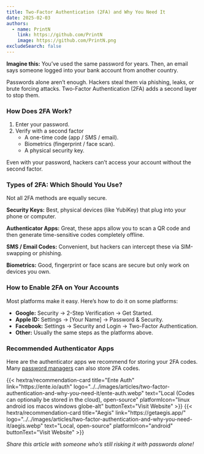 ```yaml
---
title: Two-Factor Authentication (2FA) and Why You Need It
date: 2025-02-03
authors:
  - name: PrintN
    link: https://github.com/PrintN
    image: https://github.com/PrintN.png
excludeSearch: false
---
```

**Imagine this:** You’ve used the same password for years. Then, an email says someone logged into your bank account from another country.

Passwords alone aren’t enough. Hackers steal them via phishing, leaks, or brute forcing attacks. Two-Factor Authentication (2FA) adds a second layer to stop them.

### How Does 2FA Work?
1. Enter your password.
2. Verify with a second factor
    - A one-time code (app / SMS / email).
    - Biometrics (fingerprint / face scan).
    - A physical security key.

Even with your password, hackers can’t access your account without the second factor.

### Types of 2FA: Which Should You Use?
Not all 2FA methods are equally secure.

**Security Keys:** Best, physical devices (like YubiKey) that plug into your phone or computer.

**Authenticator Apps:** Great, these apps allow you to scan a QR code and then generate time-sensitive codes completely offline.

**SMS / Email Codes:** Convenient, but hackers can intercept these via SIM-swapping or phishing.

**Biometrics:** Good, fingerprint or face scans are secure but only work on devices you own.

### How to Enable 2FA on Your Accounts
Most platforms make it easy. Here’s how to do it on some platforms:
- **Google:** Security → 2-Step Verification → Get Started.
- **Apple ID:** Settings → [Your Name] → Password & Security.
- **Facebook:** Settings → Security and Login → Two-Factor Authentication.
- **Other:** Usually the same steps as the platforms above.

### Recommended Authenticator Apps
Here are the authenticator apps we recommend for storing your 2FA codes. Many [password managers](https://beginnerprivacy.com/articles/how-to-create-strong-passwords-and-store-them-securely/#storing-passwords-securely) can also store 2FA codes.
<div class="recommendations">
  <div class="grid">
    {{< hextra/recommendation-card title="Ente Auth" link="https://ente.io/auth" logo="../../images/articles/two-factor-authentication-and-why-you-need-it/ente-auth.webp" text="Local (Codes can optionally be stored in the cloud), open-source" platformIcon="linux android ios macos windows globe-alt" buttonText="Visit Website" >}}
    {{< hextra/recommendation-card title="Aegis" link="https://getaegis.app/" logo="../../images/articles/two-factor-authentication-and-why-you-need-it/aegis.webp" text="Local, open-source" platformIcon="android" buttonText="Visit Website" >}}
  </div>
</div>

*Share this article with someone who’s still risking it with passwords alone!*